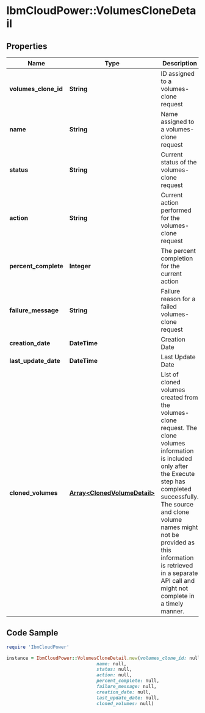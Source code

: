 # IbmCloudPower::VolumesCloneDetail

## Properties

Name | Type | Description | Notes
------------ | ------------- | ------------- | -------------
**volumes_clone_id** | **String** | ID assigned to a volumes-clone request | [optional] 
**name** | **String** | Name assigned to a volumes-clone request | [optional] 
**status** | **String** | Current status of the volumes-clone request | [optional] 
**action** | **String** | Current action performed for the volumes-clone request | [optional] 
**percent_complete** | **Integer** | The percent completion for the current action | 
**failure_message** | **String** | Failure reason for a failed volumes-clone request | [optional] 
**creation_date** | **DateTime** | Creation Date | [optional] 
**last_update_date** | **DateTime** | Last Update Date | [optional] 
**cloned_volumes** | [**Array&lt;ClonedVolumeDetail&gt;**](ClonedVolumeDetail.md) | List of cloned volumes created from the volumes-clone request. The clone volumes information is included only after the Execute step has completed successfully. The source and clone volume names might not be provided as this information is retrieved in a separate API call and might not complete in a timely manner. | [optional] 

## Code Sample

```ruby
require 'IbmCloudPower'

instance = IbmCloudPower::VolumesCloneDetail.new(volumes_clone_id: null,
                                 name: null,
                                 status: null,
                                 action: null,
                                 percent_complete: null,
                                 failure_message: null,
                                 creation_date: null,
                                 last_update_date: null,
                                 cloned_volumes: null)
```


